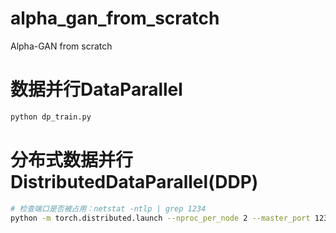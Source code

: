 # alpha_gan_from_scratch
Alpha-GAN from scratch


# 数据并行DataParallel

```bash
python dp_train.py
```

# 分布式数据并行DistributedDataParallel(DDP)
```bash
# 检查端口是否被占用：netstat -ntlp | grep 1234
python -m torch.distributed.launch --nproc_per_node 2 --master_port 1234 ddp_train.py

```
